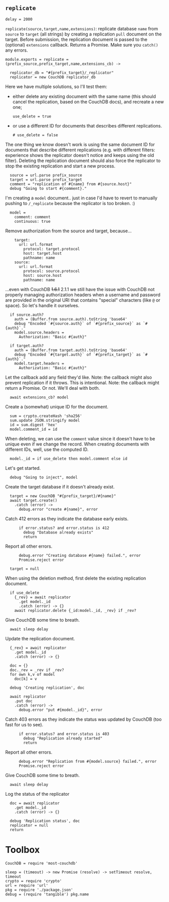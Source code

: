 `replicate`
-----------

    delay = 2000

`replicate(source,target,name,extensions)`: replicate database `name` from `source` to `target` (all strings) by creating a replication `pull` document on the target.
Before submission, the replication document is passed to the (optional) `extensions` callback.
Returns a Promise. Make sure you `catch()` any errors.

    module.exports = replicate = (prefix_source,prefix_target,name,extensions_cb) ->

      replicator_db = "#{prefix_target}/_replicator"
      replicator = new CouchDB replicator_db

Here we have multiple solutions, so I'll test them:
- either delete any existing document with the same name (this should cancel the replication, based on the CouchDB docs), and recreate a new one;

      use_delete = true

- or use a different ID for documents that describes different replications.

      # use_delete = false

The one thing we know doesn't work is using the same document ID for documents that describe different replications (e.g. with different filters: experience shows the replicator doesn't notice and keeps using the old filter).
Deleting the replication document should also force the replicator to stop the existing replication and start a new process.

      source = url.parse prefix_source
      target = url.parse prefix_target
      comment = "replication of #{name} from #{source.host}"
      debug "Going to start #{comment}."

I'm creating a `model` document.. just in case I'd have to revert to manually pushing to `/_replicate` because the replicator is too broken. :)

      model =
        comment: comment
        continuous: true

Remove authorization from the source and target, because...

        target:
          url: url.format
            protocol: target.protocol
            host: target.host
            pathname: name
        source:
          url: url.format
            protocol: source.protocol
            host: source.host
            pathname: name

...even with CouchDB ~~1.6.1~~ 2.1.1 we still have the issue with CouchDB not properly managing authorization headers when a username and password are provided in the original URI that contains "special" characters (like `@` or space). So let's handle it ourselves.

      if source.auth?
        auth = (Buffer.from source.auth).toString 'base64'
        debug "Encoded `#{source.auth}` of `#{prefix_source}` as `#{auth}`."
        model.source.headers =
          Authorization: "Basic #{auth}"

      if target.auth?
        auth = (Buffer.from target.auth).toString 'base64'
        debug "Encoded `#{target.auth}` of `#{prefix_target}` as `#{auth}`."
        model.target.headers =
          Authorization: "Basic #{auth}"

Let the callback add any field they'd like.
Note: the callback might also prevent replication if it throws. This is intentional.
Note: the callback might return a Promise. Or not. We'll deal with both.

      await extensions_cb? model

Create a (somewhat) unique ID for the document.

      sum = crypto.createHash 'sha256'
      sum.update JSON.stringify model
      id = sum.digest 'hex'
      model.comment_id = id

When deleting, we can use the `comment` value since it doesn't have to be unique even if we change the record.
When creating documents with different IDs, well, use the computed ID.

      model._id = if use_delete then model.comment else id

Let's get started.

      debug "Going to inject", model

Create the target database if it doesn't already exist.

      target = new CouchDB "#{prefix_target}/#{name}"
      await target.create()
        .catch (error) ->
          debug.error "create #{name}", error

Catch 412 errors as they indicate the database early exists.

          if error.status? and error.status is 412
            debug "Database already exists"
            return

Report all other errors.

          debug.error "Creating database #{name} failed.", error
          Promise.reject error

      target = null

When using the deletion method, first delete the existing replication document.

      if use_delete
        {_rev} = await replicator
          .get model._id
          .catch (error) -> {}
        await replicator.delete {_id:model._id, _rev} if _rev?

Give CouchDB some time to breath.

      await sleep delay

Update the replication document.

      {_rev} = await replicator
        .get model._id
        .catch (error) -> {}

      doc = {}
      doc._rev = _rev if _rev?
      for own k,v of model
        doc[k] = v

      debug 'Creating replication', doc

      await replicator
        .put doc
        .catch (error) ->
          debug.error "put #{model._id}", error

Catch 403 errors as they indicate the status was updated by CouchDB (too fast for us to see).

          if error.status? and error.status is 403
            debug "Replication already started"
            return

Report all other errors.

          debug.error "Replication from #{model.source} failed.", error
          Promise.reject error

Give CouchDB some time to breath.

      await sleep delay

Log the status of the replicator

      doc = await replicator
        .get model._id
        .catch (error) -> {}

      debug 'Replication status', doc
      replicator = null
      return

Toolbox
=======

    CouchDB = require 'most-couchdb'

    sleep = (timeout) -> new Promise (resolve) -> setTimeout resolve, timeout
    crypto = require 'crypto'
    url = require 'url'
    pkg = require './package.json'
    debug = (require 'tangible') pkg.name

